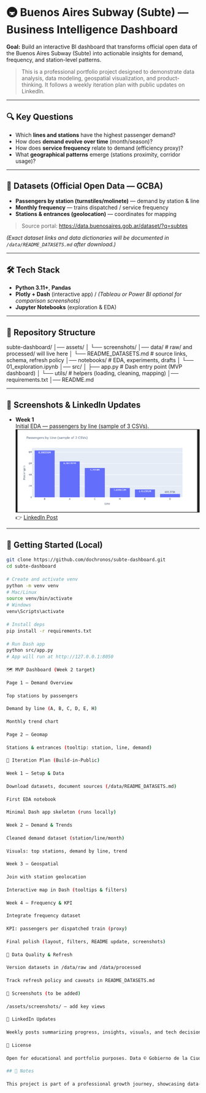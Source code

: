 # 🚇 Buenos Aires Subway (Subte) — Business Intelligence Dashboard

**Goal:** Build an interactive BI dashboard that transforms official open data of the Buenos Aires Subway (Subte) into actionable insights for demand, frequency, and station-level patterns.

> This is a professional portfolio project designed to demonstrate data analysis, data modeling, geospatial visualization, and product-thinking. It follows a weekly iteration plan with public updates on LinkedIn.

---

## 🔍 Key Questions
- Which **lines and stations** have the highest passenger demand?
- How does **demand evolve over time** (month/season)?
- How does **service frequency** relate to demand (efficiency proxy)?
- What **geographical patterns** emerge (stations proximity, corridor usage)?

---

## 🧩 Datasets (Official Open Data — GCBA)
- **Passengers by station (turnstiles/molinete)** — demand by station & line  
- **Monthly frequency** — trains dispatched / service frequency  
- **Stations & entrances (geolocation)** — coordinates for mapping  
> Source portal: https://data.buenosaires.gob.ar/dataset/?q=subtes

*(Exact dataset links and data dictionaries will be documented in `/data/README_DATASETS.md` after download.)*

---

## 🛠️ Tech Stack
- **Python 3.11+**, **Pandas**
- **Plotly + Dash** (interactive app) / *(Tableau or Power BI optional for comparison screenshots)*
- **Jupyter Notebooks** (exploration & EDA)

---

## 📂 Repository Structure
subte-dashboard/
│── assets/
│ └── screenshots/
│── data/ # raw/ and processed/ will live here
│ └── README_DATASETS.md # source links, schema, refresh policy
│── notebooks/ # EDA, experiments, drafts
│ └── 01_exploration.ipynb
│── src/
│ ├── app.py # Dash entry point (MVP dashboard)
│ └── utils/ # helpers (loading, cleaning, mapping)
│── requirements.txt
│── README.md

---

## 📸 Screenshots & LinkedIn Updates

- **Week 1**  
  Initial EDA — passengers by line (sample of 3 CSVs).  
  ![Week 1 preview](assets/screenshots/week1_preview.png)  
  👉 [LinkedIn Post](https://www.linkedin.com/posts/hermanschubert_dataanalytics-businessintelligence-python-activity-7365832932294381569-go3H?utm_source=share&utm_medium=member_desktop&rcm=ACoAAAggMogBjBE17nitimWMiApsgdQkRtJey-M)

---

## 🚀 Getting Started (Local)
```bash
git clone https://github.com/dochronos/subte-dashboard.git
cd subte-dashboard

# Create and activate venv
python -m venv venv
# Mac/Linux
source venv/bin/activate
# Windows
venv\Scripts\activate

# Install deps
pip install -r requirements.txt

# Run Dash app
python src/app.py
# App will run at http://127.0.0.1:8050

🗺️ MVP Dashboard (Week 2 target)

Page 1 — Demand Overview

Top stations by passengers

Demand by line (A, B, C, D, E, H)

Monthly trend chart

Page 2 — Geomap

Stations & entrances (tooltip: station, line, demand)

📅 Iteration Plan (Build-in-Public)

Week 1 — Setup & Data

Download datasets, document sources (/data/README_DATASETS.md)

First EDA notebook

Minimal Dash app skeleton (runs locally)

Week 2 — Demand & Trends

Cleaned demand dataset (station/line/month)

Visuals: top stations, demand by line, trend

Week 3 — Geospatial

Join with station geolocation

Interactive map in Dash (tooltips & filters)

Week 4 — Frequency & KPI

Integrate frequency dataset

KPI: passengers per dispatched train (proxy)

Final polish (layout, filters, README update, screenshots)

🧪 Data Quality & Refresh

Version datasets in /data/raw and /data/processed

Track refresh policy and caveats in README_DATASETS.md

📸 Screenshots (to be added)

/assets/screenshots/ — add key views

🔗 LinkedIn Updates

Weekly posts summarizing progress, insights, visuals, and tech decisions.

📜 License

Open for educational and portfolio purposes. Data © Gobierno de la Ciudad de Buenos Aires (per their open-data license).

## 📌 Notes

This project is part of a professional growth journey, showcasing data-driven skills and technical learning.